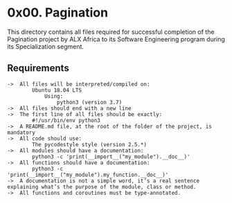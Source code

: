 # 0x00. Pagination

This directory contains all files required for successful completion of the Pagination project by ALX Africa to its Software Engineering program during its Specialization segment.

## Requirements

	->	All files will be interpreted/compiled on:
			Ubuntu 18.04 LTS
				Using:
					python3 (version 3.7)
	->	All files should end with a new line
	->	The first line of all files should be exactly:
			#!/usr/bin/env python3
	->	A README.md file, at the root of the folder of the project, is mandatory
	->	All code should use:
			The pycodestyle style (version 2.5.*)
	->	All modules should have a documentation:
			python3 -c 'print(__import__("my_module").__doc__)'
	->	All functions should have a documentation:
			python3 -c 'print(__import__("my_module").my_function.__doc__)'
	->	A documentation is not a simple word, it’s a real sentence explaining what’s the purpose of the module, class or method.
	->	All functions and coroutines must be type-annotated.
